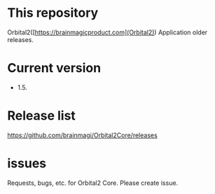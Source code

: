 # This repository
Orbital2([https://brainmagicproduct.com](Orbital2)) Application older releases.


# Current version
- 1.5.

# Release list
https://github.com/brainmagi/Orbital2Core/releases

# issues
Requests, bugs, etc. for Orbital2 Core. Please create issue.
